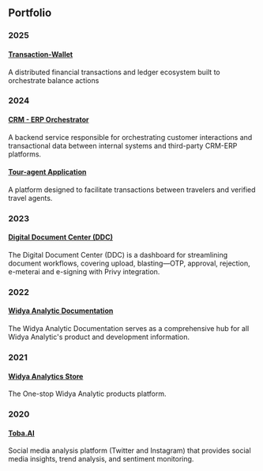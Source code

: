 ## Portfolio

### 2025

#### [Transaction-Wallet](/portfolio/2025_privy_transaction_wallet)

A distributed financial transactions and ledger ecosystem built to orchestrate balance actions

### 2024

#### [CRM - ERP Orchestrator](/portfolio/2024_privy_crm_erp_orchestrator)

A backend service responsible for orchestrating customer interactions and transactional data between internal systems and third-party CRM-ERP platforms.

#### [Tour-agent Application](/portfolio/2024_privy_tour_agent)

A platform designed to facilitate transactions between travelers and verified travel agents.

### 2023

#### [Digital Document Center (DDC)](/portfolio/2023_privy_dcc)

The Digital Document Center (DDC) is a dashboard for streamlining document workflows, covering upload, blasting—OTP, approval, rejection, e-meterai and e-signing with Privy integration.

### 2022

#### [Widya Analytic Documentation](/portfolio/2022_widya_analytic_doc)

The Widya Analytic Documentation serves as a comprehensive hub for all Widya Analytic's product and development information.

### 2021

#### [Widya Analytics Store](/portfolio/2021_widya_analytic_store)

The One-stop Widya Analytic products platform.

### 2020

#### [Toba.AI](/portfolio/2020_widya_toba_ai)

Social media analysis platform (Twitter and Instagram) that provides social media insights, trend analysis, and sentiment monitoring.

<!-- ---

<footer style="position:static">
<p style="font-size:11px">Page template forked from <a href="https://github.com/evanca/quick-portfolio">evanca</a></p>
</footer> -->
<!-- Remove above link if you don't want to attribute -->
